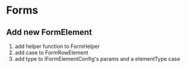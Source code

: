 # Forms

## Add new FormElement

1. add helper function to FormHelper
2. add case to FormRowElement
3. add type to IFormElementConfig's params and a elementType case
